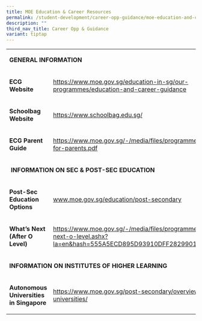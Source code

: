 ```yaml
---
title: MOE Education & Career Resources
permalink: /student-development/career-opp-guidance/moe-education-and-career/
description: ""
third_nav_title: Career Opp & Guidance
variant: tiptap
---
```

<table style="minWidth: 50px">
<colgroup>
<col>
<col>
</colgroup>
<tbody>
<tr>
<td rowspan="1" colspan="2">
<p><strong>GENERAL INFORMATION</strong>
</p>
</td>
</tr>
<tr>
<td rowspan="1" colspan="1">
<p><strong>ECG Website</strong>
</p>
</td>
<td rowspan="1" colspan="1">
<p><a href="https://www.moe.gov.sg/education-in-sg/our-programmes/education-and-career-guidance" rel="noopener noreferrer nofollow" target="_blank">https://www.moe.gov.sg/education-in-sg/our-programmes/education-and-career-guidance</a>
</p>
</td>
</tr>
<tr>
<td rowspan="1" colspan="1">
<p><strong>Schoolbag Website</strong>
</p>
</td>
<td rowspan="1" colspan="1">
<p><a href="https://www.schoolbag.edu.sg/" rel="noopener noreferrer nofollow" target="_blank">https://www.schoolbag.edu.sg/</a>
</p>
</td>
</tr>
<tr>
<td rowspan="1" colspan="1">
<p><strong>ECG Parent Guide</strong>
</p>
</td>
<td rowspan="1" colspan="1">
<p><a href="https://www.moe.gov.sg/-/media/files/programmes/ecg/ecg-tips-for-parents.pdf" rel="noopener noreferrer nofollow" target="_blank">https://www.moe.gov.sg/-/media/files/programmes/ecg/ecg-tips-for-parents.pdf</a>
</p>
</td>
</tr>
<tr>
<td rowspan="1" colspan="2">
<p>&nbsp;<strong>INFORMATION ON SEC &amp; POST-SEC EDUCATION</strong>
</p>
</td>
</tr>
<tr>
<td rowspan="1" colspan="1">
<p><strong>Post-Sec Education Options</strong>
</p>
</td>
<td rowspan="1" colspan="1">
<p><a href="http://www.moe.gov.sg/education/post-secondary" rel="noopener noreferrer nofollow" target="_blank">www.moe.gov.sg/education/post-secondary</a>
</p>
</td>
</tr>
<tr>
<td rowspan="1" colspan="1">
<p><strong>What’s Next (After O Level)</strong>
</p>
</td>
<td rowspan="1" colspan="1">
<p><a href="https://www.moe.gov.sg/-/media/files/programmes/ecg/whats-next-o-level.ashx?la=en&amp;hash=555A5ECD895D93910DFF28299017A3B2B1A15F68" rel="noopener noreferrer nofollow" target="_blank">https://www.moe.gov.sg/-/media/files/programmes/ecg/whats-next-o-level.ashx?la=en&amp;hash=555A5ECD895D93910DFF28299017A3B2B1A15F68</a>
</p>
</td>
</tr>
<tr>
<td rowspan="1" colspan="2">
<p><strong>INFORMATION ON INSTITUTES OF HIGHER LEARNING</strong>
</p>
</td>
</tr>
<tr>
<td rowspan="1" colspan="1">
<p><strong>Autonomous Universities in Singapore</strong>
</p>
</td>
<td rowspan="1" colspan="1">
<p><a href="https://www.moe.gov.sg/post-secondary/overview/autonomous-universities/" rel="noopener noreferrer nofollow" target="_blank">https://www.moe.gov.sg/post-secondary/overview/autonomous-universities/</a>
</p>
</td>
</tr>
</tbody>
</table>
<p></p>
